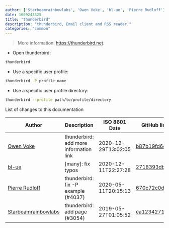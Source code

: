 ```yaml
---
author: ['Starbeamrainbowlabs', 'Owen Voke', 'bl-ue', 'Pierre Rudloff']
date: 1609243325
title: "thunderbird"
description: "thunderbird, Email client and RSS reader."
categories: "common"
---
```

> More information: <https://thunderbird.net>.

- Open thunderbird:

```bash
thunderbird
```

- Use a specific user profile:

```bash
thunderbird -P profile_name
```

- Use a specific user profile directory:

```bash
thunderbird --profile path/to/profile/directory
```
List of changes to this documentation


Author | Description | ISO 8601 Date | GitHub link
------|-----|-----|-----
[Owen Voke](mailto:development@voke.dev) | thunderbird: add more information link | 2020-12-29T13:02:05 | [b87b19fd6df4](https://github.com/tldr-pages/tldr/commit/b87b19fd6df47fcda1322c2375a79348b89a6413)
[bl-ue](mailto:54780737+bl-ue@users.noreply.github.com) | [many]: fix typos | 2020-12-11T22:27:28 | [2718393db1a3](https://github.com/tldr-pages/tldr/commit/2718393db1a358b04f94effb6a8b16e61647fb0b)
[Pierre Rudloff](mailto:contact@rudloff.pro) | thunderbird: fix -P example (#4037) | 2020-05-11T20:15:13 | [670c72c0d96e](https://github.com/tldr-pages/tldr/commit/670c72c0d96e32412004ca4cd3a2e113c857da0c)
[Starbeamrainbowlabs](mailto:sbrl@starbeamrainbowlabs.com) | thunderbird: add page (#3054) | 2019-05-27T01:05:52 | [ea12342719e5](https://github.com/tldr-pages/tldr/commit/ea12342719e573f030bf04b996e2769ce3a56f56)

